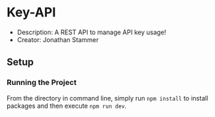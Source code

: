 # Key-API
* Description: A REST API to manage API key usage!
* Creator: Jonathan Stammer

## Setup
### Running the Project
From the directory in command line, simply run `npm install` to install packages and then execute `npm run dev`.
